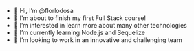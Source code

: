 - 👋 Hi, I’m @florlodosa
- 🔭 I'm about to finish my first Full Stack course!
- 👀 I’m interested in learn more about many other technologies
- 🌱 I’m currently learning Node.js and Sequelize
- 👯 I’m looking to work in an innovative and challenging team

<!---
florlodosa/florlodosa is a ✨ special ✨ repository because its `README.md` (this file) appears on your GitHub profile.
You can click the Preview link to take a look at your changes.
--->

